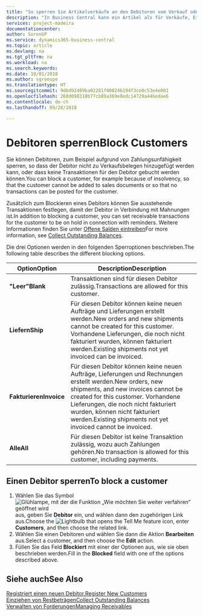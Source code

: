```yaml
---
title: "So sperren Sie Artikelverkäufe an den Debitoren vom Verkauf oder Einkauf"
description: "In Business Central kann ein Artikel als für Verkäufe, Einkäufe oder alle Verwendungszwecke gesperrt gekennzeichnet werden."
services: project-madeira
documentationcenter: 
author: SorenGP
ms.service: dynamics365-business-central
ms.topic: article
ms.devlang: na
ms.tgt_pltfrm: na
ms.workload: na
ms.search.keywords: 
ms.date: 10/01/2018
ms.author: sgroespe
ms.translationtype: HT
ms.sourcegitcommit: 9dbd92409ba02281f008246194f3ce0c53e4e001
ms.openlocfilehash: 268d098318b77cb89a369e8edc14729a44bedae6
ms.contentlocale: de-ch
ms.lasthandoff: 09/28/2018

---
```

# <a name="block-customers"></a><span data-ttu-id="446e1-103">Debitoren sperren</span><span class="sxs-lookup"><span data-stu-id="446e1-103">Block Customers</span></span>
<span data-ttu-id="446e1-104">Sie können Debitoren, zum Beispiel aufgrund von Zahlungsunfähigkeit sperren, so dass der Debitor nicht zu Verkaufsbelegen hinzugefügt werden kann, oder dass keine Transaktionen für den Debitor gebucht werden können.</span><span class="sxs-lookup"><span data-stu-id="446e1-104">You can block a customer, for example because of insolvency, so that the customer cannot be added to sales documents or so that no transactions can be posted for the customer.</span></span>

<span data-ttu-id="446e1-105">Zusätzlich zum Blockieren eines Debitors können Sie ausstehende Transaktionen festlegen, damit der Debitor in Verbindung mit Mahnungen ist.</span><span class="sxs-lookup"><span data-stu-id="446e1-105">In addition to blocking a customer, you can set receivable transactions for the customer to be on hold in connection with reminders.</span></span> <span data-ttu-id="446e1-106">Weitere Informationen finden Sie unter [Offene Salden eintreiben](receivables-collect-outstanding-balances.md)</span><span class="sxs-lookup"><span data-stu-id="446e1-106">For more information, see [Collect Outstanding Balances](receivables-collect-outstanding-balances.md).</span></span>   

<span data-ttu-id="446e1-107">Die drei Optionen werden in den folgenden Sperroptionen beschrieben.</span><span class="sxs-lookup"><span data-stu-id="446e1-107">The following table describes the different blocking options.</span></span>  

|<span data-ttu-id="446e1-108">Option</span><span class="sxs-lookup"><span data-stu-id="446e1-108">Option</span></span>|<span data-ttu-id="446e1-109">Description</span><span class="sxs-lookup"><span data-stu-id="446e1-109">Description</span></span>|  
|--------------------|------------|  
|<span data-ttu-id="446e1-110">**"Leer"**</span><span class="sxs-lookup"><span data-stu-id="446e1-110">**Blank**</span></span>|<span data-ttu-id="446e1-111">Transaktionen sind für diesen Debitor zulässig.</span><span class="sxs-lookup"><span data-stu-id="446e1-111">Transactions are allowed for this customer.</span></span>|
|<span data-ttu-id="446e1-112">**Liefern**</span><span class="sxs-lookup"><span data-stu-id="446e1-112">**Ship**</span></span>|<span data-ttu-id="446e1-113">Für diesen Debitor können keine neuen Aufträge und Lieferungen erstellt werden.</span><span class="sxs-lookup"><span data-stu-id="446e1-113">New orders and new shipments cannot be created for this customer.</span></span> <span data-ttu-id="446e1-114">Vorhandene Lieferungen, die noch nicht fakturiert wurden, können fakturiert werden.</span><span class="sxs-lookup"><span data-stu-id="446e1-114">Existing shipments not yet invoiced can be invoiced.</span></span>|  
|<span data-ttu-id="446e1-115">**Fakturieren**</span><span class="sxs-lookup"><span data-stu-id="446e1-115">**Invoice**</span></span>|<span data-ttu-id="446e1-116">Für diesen Debitor können keine neuen Aufträge, Lieferungen und Rechnungen erstellt werden.</span><span class="sxs-lookup"><span data-stu-id="446e1-116">New orders, new shipments, and new invoices cannot be created for this customer.</span></span> <span data-ttu-id="446e1-117">Vorhandene Lieferungen, die noch nicht fakturiert wurden, können nicht fakturiert werden.</span><span class="sxs-lookup"><span data-stu-id="446e1-117">Existing shipments not yet invoiced cannot be invoiced.</span></span>|  
|<span data-ttu-id="446e1-118">**Alle**</span><span class="sxs-lookup"><span data-stu-id="446e1-118">**All**</span></span>|<span data-ttu-id="446e1-119">Für diesen Debitor ist keine Transaktion zulässig, wozu auch Zahlungen gehören.</span><span class="sxs-lookup"><span data-stu-id="446e1-119">No transaction is allowed for this customer, including payments.</span></span>|  

## <a name="to-block-a-customer"></a><span data-ttu-id="446e1-120">Einen Debitor sperren</span><span class="sxs-lookup"><span data-stu-id="446e1-120">To block a customer</span></span>  
1. <span data-ttu-id="446e1-121">Wählen Sie das Symbol ![Glühlampe, mit der die Funktion „Wie möchten Sie weiter verfahren“ geöffnet wird](media/ui-search/search_small.png "Wie möchten Sie weiter verfahren?") aus, geben Sie **Debitor** ein, und wählen dann den zugehörigen Link aus.</span><span class="sxs-lookup"><span data-stu-id="446e1-121">Choose the ![Lightbulb that opens the Tell Me feature](media/ui-search/search_small.png "Tell me what you want to do") icon, enter **Customers**, and then choose the related link.</span></span>
2. <span data-ttu-id="446e1-122">Wählen Sie einen Debitoren und wählen Sie dann die Aktion **Bearbeiten** aus.</span><span class="sxs-lookup"><span data-stu-id="446e1-122">Select a customer, and then choose the **Edit** action.</span></span>
3. <span data-ttu-id="446e1-123">Füllen Sie das Feld **Blockiert** mit einer der Optionen aus, wie sie oben beschrieben werden.</span><span class="sxs-lookup"><span data-stu-id="446e1-123">Fill in the **Blocked** field with one of the options described above.</span></span>

## <a name="see-also"></a><span data-ttu-id="446e1-124">Siehe auch</span><span class="sxs-lookup"><span data-stu-id="446e1-124">See Also</span></span>  
[<span data-ttu-id="446e1-125">Registriert einen neuen Debitor.</span><span class="sxs-lookup"><span data-stu-id="446e1-125">Register New Customers</span></span>](sales-how-register-new-customers.md)  
[<span data-ttu-id="446e1-126">Einziehen von Restbeträgen</span><span class="sxs-lookup"><span data-stu-id="446e1-126">Collect Outstanding Balances</span></span>](receivables-collect-outstanding-balances.md)  
[<span data-ttu-id="446e1-127">Verwalten von Forderungen</span><span class="sxs-lookup"><span data-stu-id="446e1-127">Managing Receivables</span></span>](receivables-manage-receivables.md)  


